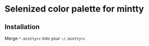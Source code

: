 Selenized color palette for mintty
=================================

Installation
------------

Merge `*.minttyrc` into your `~/.minttyrc`